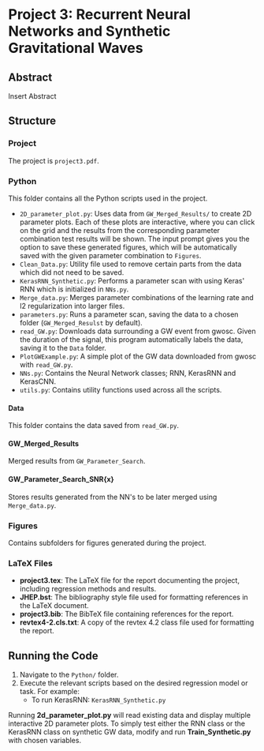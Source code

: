 # Project 3: Recurrent Neural Networks and Synthetic Gravitational Waves

## Abstract
Insert Abstract

## Structure

### Project
The project is `project3.pdf`.

### Python
This folder contains all the Python scripts used in the project.

- `2D_parameter_plot.py`: Uses data from `GW_Merged_Results/` to create 2D parameter plots. Each of these plots are interactive, where you can click on the grid and the results from the corresponding parameter combination test results will be shown. The input prompt gives you the option to save these generated figures, which will be automatically saved with the given parameter combination to `Figures`.
- `Clean_Data.py`: Utility file used to remove certain parts from the data which did not need to be saved.
- `KerasRNN_Synthetic.py`: Performs a parameter scan with using Keras' RNN which is initialized in `NNs.py`.
- `Merge_data.py`: Merges parameter combinations of the learning rate and l2 regularization into larger files.
- `parameters.py`: Runs a parameter scan, saving the data to a chosen folder (`GW_Merged_Resulst` by default).
- `read_GW.py`: Downloads data surrounding a GW event from gwosc. Given the duration of the signal, this program automatically labels the data, saving it to the `Data` folder.
- `PlotGWExample.py`: A simple plot of the GW data downloaded from gwosc with `read_GW.py`.
- `NNs.py`: Contains the Neural Network classes; RNN, KerasRNN and KerasCNN.
- `utils.py`: Contains utility functions used across all the scripts.

#### Data
This folder contains the data saved from `read_GW.py`.

#### GW_Merged_Results
Merged results from `GW_Parameter_Search`.

#### GW_Parameter_Search_SNR{x}
Stores results generated from the NN's to be later merged using `Merge_data.py`.


### Figures
Contains subfolders for figures generated during the project.

### LaTeX Files
- **project3.tex**: The LaTeX file for the report documenting the project, including regression methods and results.
- **JHEP.bst**: The bibliography style file used for formatting references in the LaTeX document.
- **project3.bib**: The BibTeX file containing references for the report.
- **revtex4-2.cls.txt**: A copy of the revtex 4.2 class file used for formatting the report.

## Running the Code
1. Navigate to the `Python/` folder.
2. Execute the relevant scripts based on the desired regression model or task. For example:
   - To run KerasRNN: `KerasRNN_Synthetic.py`

Running **2d_parameter_plot.py** will read existing data and display multiple interactive 2D parameter plots. To simply test either the RNN class or the KerasRNN class on synthetic GW data, modify and run **Train_Synthetic.py** with chosen variables.